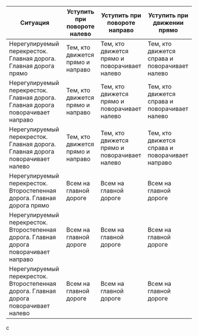 | Ситуация                                 | Уступить при повороте налево | Уступить при повороте направо | Уступить при движении прямо |
|------------------------------------------|------------------------------|------------------------------|-----------------------------|
| Нерегулируемый перекресток. Главная дорога. Главная дорога прямо        | Тем, кто движется прямо и направо | Тем, кто движется прямо и поворачивает налево | Тем, кто движется справа и поворачивает налево |
| Нерегулируемый перекресток. Главная дорога. Главная дорога поворачивает направо | Тем, кто движется прямо и направо | Тем, кто движется прямо и поворачивает налево | Тем, кто движется справа и поворачивает налево |
| Нерегулируемый перекресток. Главная дорога. Главная дорога поворачивает налево | Тем, кто движется прямо и направо | Тем, кто движется прямо и поворачивает налево | Тем, кто движется справа и поворачивает направо |
| Нерегулируемый перекресток. Второстепенная дорога. Главная дорога прямо   | Всем на главной дороге      | Всем на главной дороге      | Всем на главной дороге     |
| Нерегулируемый перекресток. Второстепенная дорога. Главная дорога поворачивает направо | Всем на главной дороге | Всем на главной дороге | Всем на главной дороге |
| Нерегулируемый перекресток. Второстепенная дорога. Главная дорога поворачивает налево  | Всем на главной дороге | Всем на главной дороге | Всем на главной дороге |
c